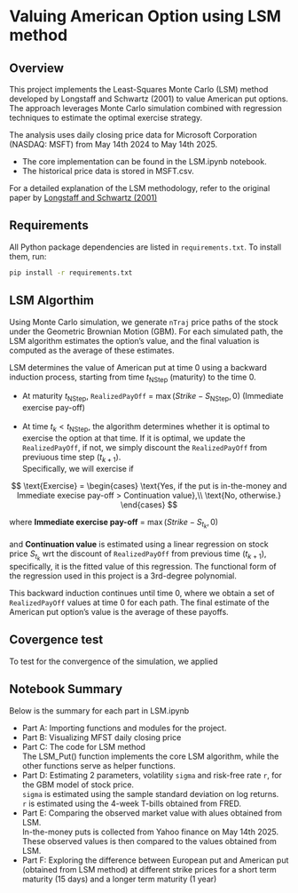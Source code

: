 # Valuing American Option using LSM method

## Overview
This project implements the Least-Squares Monte Carlo (LSM) method developed by Longstaff and Schwartz (2001) to value American put options. The approach leverages Monte Carlo simulation combined with regression techniques to estimate the optimal exercise strategy.

The analysis uses daily closing price data for Microsoft Corporation (NASDAQ: MSFT) from May 14th 2024 to May 14th 2025.
- The core implementation can be found in the LSM.ipynb notebook.
- The historical price data is stored in MSFT.csv.

For a detailed explanation of the LSM methodology, refer to the original paper by [Longstaff and Schwartz (2001)](https://www.bing.com/ck/a?!&&p=1d4050da31f5a12d1c027a4b687fdee45f2918c6b2ef22d6747ac59175fa0a21JmltdHM9MTc0ODA0NDgwMA&ptn=3&ver=2&hsh=4&fclid=1822aef0-1d75-6a9b-2f67-bdb71c136b36&psq=longstaff+schwartz+LSM+2001+financial+review&u=a1aHR0cHM6Ly9wZW9wbGUubWF0aC5ldGh6LmNoLyU3RWhqZnVycmVyL3RlYWNoaW5nL0xvbmdzdGFmZlNjaHdhcnR6QW1lcmljYW5PcHRpb25zTGVhc3RTcXVhcmVNb250ZUNhcmxvLnBkZg&ntb=1)

## Requirements

All Python package dependencies are listed in `requirements.txt`. To install them, run:

```bash
pip install -r requirements.txt
```

## LSM Algorthim 

Using Monte Carlo simulation, we generate ``nTraj`` price paths of the stock under the Geometric Brownian Motion (GBM). For each simulated path, the LSM algorithm estimates the option’s value, and the final valuation is computed as the average of these estimates.

LSM determines the value of American put at time 0 using a backward induction process, starting from time $t_\text{NStep}$ (maturity) to the time 0. <br>
- At maturity $t_\text{NStep}$, ``RealizedPayOff`` = $\max(Strike - S_\text{NStep}, 0)$ (Immediate exercise pay-off) <br> <br>
- At time $t_k < t_\text{NStep}$, the algorithm determines whether it is optimal to exercise the option at that time. If it is optimal, we update the ``RealizedPayOff``, if not, we simply discount the ``RealizedPayOff`` from previuous time step ($t_{k+1}$). <br>
Specifically, we will exercise if

$$
\text{Exercise} =
\begin{cases}
\text{Yes, if the put is in-the-money and Immediate execise pay-off > Continuation value},\\
\text{No, otherwise.}
\end{cases}
$$

where __Immediate exercise pay-off__ = $\max(Strike - S_{t_k} ,0)$ <br> <br>
and __Continuation value__ is estimated using a linear regression on stock price $S_{t_k}$ wrt the discount of ``RealizedPayOff`` from previous time ($t_{k+1}$), specifically, it is the fitted value of this regression. The functional form of the regression used in this project is a 3rd-degree polynomial.

This backward induction continues until time 0, where we obtain a set of ``RealizedPayOff`` values at time 0 for each path. The final estimate of the American put option’s value is the average of these payoffs.

## Covergence test
To test for the convergence of the simulation, we applied 


## Notebook Summary
Below is the summary for each part in LSM.ipynb

- Part A: Importing functions and modules for the project.
- Part B: Visualizing MFST daily closing price
- Part C: The code for LSM method <br>
  The LSM_Put() function implements the core LSM algorithm, while the other functions serve as helper functions.
- Part D: Estimating 2 parameters, volatility ``sigma`` and risk-free rate ``r``, for the GBM model of stock price. <br>
``sigma`` is estimated using the sample standard deviation on log returns. <br>
``r`` is estimated using the 4-week T-bills obtained from FRED.
- Part E: Comparing the observed market value with alues obtained from LSM. <br>
In-the-money puts is collected from Yahoo finance on May 14th 2025. These observed values is then compared to the values obtained from LSM.
- Part F: Exploring the difference between European put and American put (obtained from LSM method) at different strike prices for a short term maturity (15 days) and a longer term maturity (1 year)
